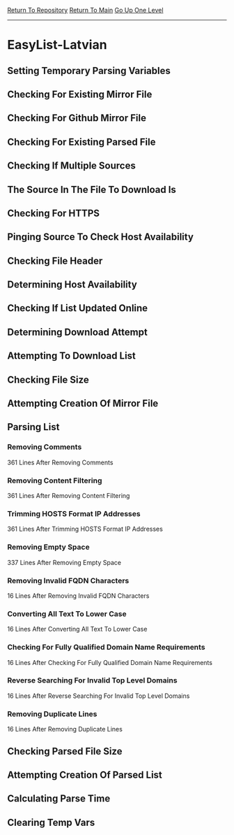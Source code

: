 [Return To Repository](https://github.com/deathbybandaid/piholeparser/)
[Return To Main](https://github.com/deathbybandaid/piholeparser/blob/master/RecentRunLogs/Mainlog.md)
[Go Up One Level](https://github.com/deathbybandaid/piholeparser/blob/master/RecentRunLogs/TopLevelScripts/30-Processing-External-Blacklists.md)
____________________________________
# EasyList-Latvian
## Setting Temporary Parsing Variables
## Checking For Existing Mirror File
## Checking For Github Mirror File
## Checking For Existing Parsed File
## Checking If Multiple Sources
## The Source In The File To Download Is
## Checking For HTTPS
## Pinging Source To Check Host Availability
## Checking File Header
## Determining Host Availability
## Checking If List Updated Online
## Determining Download Attempt
## Attempting To Download List
## Checking File Size
## Attempting Creation Of Mirror File
## Parsing List
### Removing Comments
361 Lines After Removing Comments
### Removing Content Filtering
361 Lines After Removing Content Filtering
### Trimming HOSTS Format IP Addresses
361 Lines After Trimming HOSTS Format IP Addresses
### Removing Empty Space
337 Lines After Removing Empty Space
### Removing Invalid FQDN Characters
16 Lines After Removing Invalid FQDN Characters
### Converting All Text To Lower Case
16 Lines After Converting All Text To Lower Case
### Checking For Fully Qualified Domain Name Requirements
16 Lines After Checking For Fully Qualified Domain Name Requirements
### Reverse Searching For Invalid Top Level Domains
16 Lines After Reverse Searching For Invalid Top Level Domains
### Removing Duplicate Lines
16 Lines After Removing Duplicate Lines
## Checking Parsed File Size
## Attempting Creation Of Parsed List
## Calculating Parse Time
## Clearing Temp Vars
